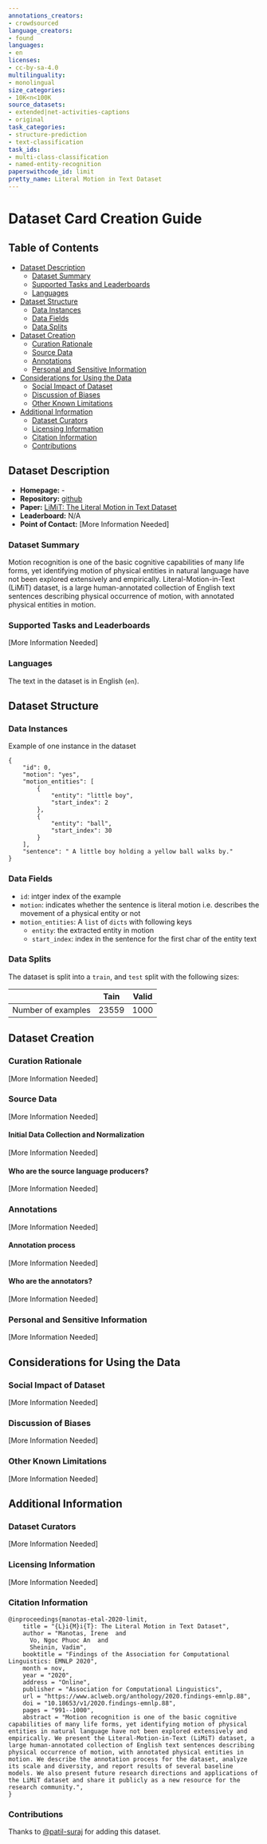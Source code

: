 ```yaml
---
annotations_creators:
- crowdsourced
language_creators:
- found
languages:
- en
licenses:
- cc-by-sa-4.0
multilinguality:
- monolingual
size_categories:
- 10K<n<100K
source_datasets:
- extended|net-activities-captions
- original
task_categories:
- structure-prediction
- text-classification
task_ids:
- multi-class-classification
- named-entity-recognition
paperswithcode_id: limit
pretty_name: Literal Motion in Text Dataset
---
```


# Dataset Card Creation Guide

## Table of Contents
- [Dataset Description](#dataset-description)
  - [Dataset Summary](#dataset-summary)
  - [Supported Tasks and Leaderboards](#supported-tasks-and-leaderboards)
  - [Languages](#languages)
- [Dataset Structure](#dataset-structure)
  - [Data Instances](#data-instances)
  - [Data Fields](#data-fields)
  - [Data Splits](#data-splits)
- [Dataset Creation](#dataset-creation)
  - [Curation Rationale](#curation-rationale)
  - [Source Data](#source-data)
  - [Annotations](#annotations)
  - [Personal and Sensitive Information](#personal-and-sensitive-information)
- [Considerations for Using the Data](#considerations-for-using-the-data)
  - [Social Impact of Dataset](#social-impact-of-dataset)
  - [Discussion of Biases](#discussion-of-biases)
  - [Other Known Limitations](#other-known-limitations)
- [Additional Information](#additional-information)
  - [Dataset Curators](#dataset-curators)
  - [Licensing Information](#licensing-information)
  - [Citation Information](#citation-information)
  - [Contributions](#contributions)

## Dataset Description

- **Homepage:** -
- **Repository:** [github](https://github.com/ilmgut/limit_dataset)
- **Paper:** [LiMiT: The Literal Motion in Text Dataset](https://www.aclweb.org/anthology/2020.findings-emnlp.88/)
- **Leaderboard:** N/A
- **Point of Contact:** [More Information Needed]

### Dataset Summary

Motion recognition is one of the basic cognitive capabilities of many life forms, yet identifying
motion of physical entities in natural language have not been explored extensively and empirically.
Literal-Motion-in-Text (LiMiT) dataset, is a large human-annotated collection of English text sentences
describing physical occurrence of motion, with annotated physical entities in motion.

### Supported Tasks and Leaderboards

[More Information Needed]

### Languages

The text in the dataset is in English (`en`).

## Dataset Structure

### Data Instances

Example of one instance in the dataset

```
{
	"id": 0,
	"motion": "yes",
	"motion_entities": [
		{
			"entity": "little boy",
			"start_index": 2
		},
		{
			"entity": "ball",
			"start_index": 30
		}
	],
	"sentence": " A little boy holding a yellow ball walks by."
}
```

### Data Fields

- `id`: intger index of the example
- `motion`:  indicates whether the sentence is literal motion i.e. describes the movement of a physical entity or not
- `motion_entities`: A `list` of `dicts` with following keys
    - `entity`: the extracted entity in motion 
    - `start_index`: index in the sentence for the first char of the entity text

### Data Splits

The dataset is split into a `train`, and `test` split with the following sizes:

|                            | Tain   | Valid |
| -----                      | ------ | ----- |
| Number of examples         | 23559  | 1000  |

## Dataset Creation

### Curation Rationale

[More Information Needed]

### Source Data

[More Information Needed]

#### Initial Data Collection and Normalization

[More Information Needed]

#### Who are the source language producers?

[More Information Needed]

### Annotations

[More Information Needed]

#### Annotation process

[More Information Needed]

#### Who are the annotators?

[More Information Needed]

### Personal and Sensitive Information

[More Information Needed]

## Considerations for Using the Data

### Social Impact of Dataset

[More Information Needed]

### Discussion of Biases

[More Information Needed]

### Other Known Limitations

[More Information Needed]

## Additional Information

### Dataset Curators

[More Information Needed]

### Licensing Information

[More Information Needed]

### Citation Information

```
@inproceedings{manotas-etal-2020-limit,
    title = "{L}i{M}i{T}: The Literal Motion in Text Dataset",
    author = "Manotas, Irene  and
      Vo, Ngoc Phuoc An  and
      Sheinin, Vadim",
    booktitle = "Findings of the Association for Computational Linguistics: EMNLP 2020",
    month = nov,
    year = "2020",
    address = "Online",
    publisher = "Association for Computational Linguistics",
    url = "https://www.aclweb.org/anthology/2020.findings-emnlp.88",
    doi = "10.18653/v1/2020.findings-emnlp.88",
    pages = "991--1000",
    abstract = "Motion recognition is one of the basic cognitive capabilities of many life forms, yet identifying motion of physical entities in natural language have not been explored extensively and empirically. We present the Literal-Motion-in-Text (LiMiT) dataset, a large human-annotated collection of English text sentences describing physical occurrence of motion, with annotated physical entities in motion. We describe the annotation process for the dataset, analyze its scale and diversity, and report results of several baseline models. We also present future research directions and applications of the LiMiT dataset and share it publicly as a new resource for the research community.",
}
```

### Contributions

Thanks to [@patil-suraj](https://github.com/patil-suraj) for adding this dataset.
